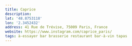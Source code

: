 ```yaml
---
title: Caprice
description:
lat: '48.8753118'
lon: '2.3452432'
address: 41 Rue de Trévise, 75009 Paris, France
website: https://www.instagram.com/caprice_paris/
tags: à-essayer bar brasserie restaurant bar-à-vin tapas
---
```

